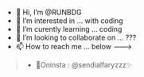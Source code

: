 - 👋 Hi, I’m @RUNBDG
- 👀 I’m interested in ... with coding
- 🌱 I’m curently learning ... coding 
- 💞️ I’m looking to collaborate on ... ???
- 📫 How to reach me ... below 
--->
> -  👋Oninsta : @sendialfaryzzz✨ 
